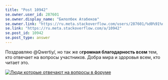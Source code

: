 ```yaml
---
title: "Post 10942"
se.owner.user_id: 287601
se.owner.display_name: "Билолбек Атабеков"
se.owner.link: "https://ru.meta.stackoverflow.com/users/287601/%d0%91%d0%b8%d0%bb%d0%be%d0%bb%d0%b1%d0%b5%d0%ba-%d0%90%d1%82%d0%b0%d0%b1%d0%b5%d0%ba%d0%be%d0%b2"
se.link: "https://ru.meta.stackoverflow.com/a/10942"
se.post_id: 10942
se.post_type: answer
---
```

<p>Поздравляю @Qwertiy/, но так же о<strong>громная благодарность всем</strong> тем, кто отвечает на вопросы участников. Добра мира и здоровья всем, кто читает это.</p>
<p><a href="https://i.stack.imgur.com/zrpAV.jpg" rel="nofollow noreferrer"><img src="https://i.stack.imgur.com/zrpAV.jpg" alt="Люди которые отвечают на вопросы в форуме" /></a></p>
